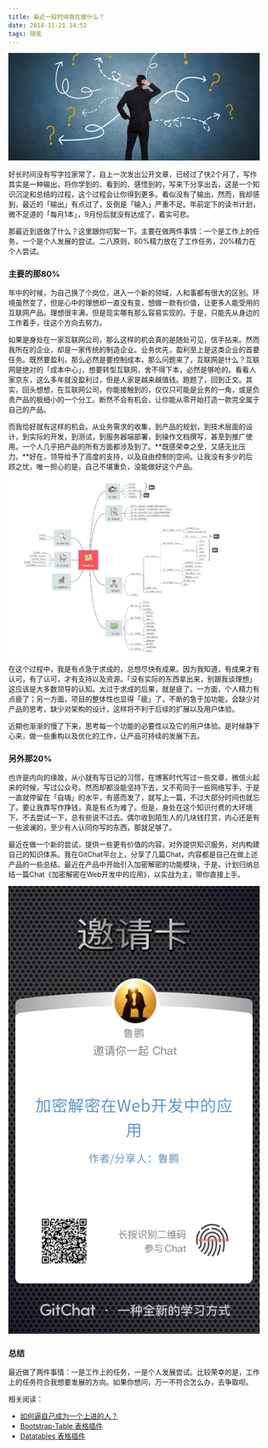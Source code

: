 ```yaml
---
title: 最近一段时间我在做什么？
date: 2018-11-21 14:52
tags: 随笔
---
```


![](/image/chat/500566942_wx.jpg)

好长时间没有写字拉家常了，自上一次发出公开文章，已经过了快2个月了，写作其实是一种输出，将你学到的、看到的、感悟到的，写来下分享出去，这是一个知识沉淀和总结的过程，这个过程会让你得到更多。看似没有了输出，然而，我却感到，最近的「输出」有点过了，反倒是「输入」严重不足。年前定下的读书计划，微不足道的「每月1本」，9月份后就没有达成了，着实可悲。

那最近到底做了什么？这里跟你叨絮一下。主要在做两件事情：一个是工作上的任务，一个是个人发展的尝试。二八原则，80%精力放在了工作任务，20%精力在个人尝试。

### 主要的那80%
年中的时候，为自己换了个岗位，进入一个新的领域，人和事都有很大的区别。环境虽然变了，但是心中的理想却一直没有变，想做一款有价值，让更多人能受用的互联网产品。理想很丰满，但是现实哪有那么容易实现的。于是，只能先从身边的工作着手，往这个方向去努力。

如果是身处在一家互联网公司，那么这样的机会真的是随处可见，信手拈来。然而我所在的企业，却是一家传统的制造企业。业务优先，盈利至上是这类企业的首要任务。既然要盈利，那么必然是要控制成本，那么问题来了，互联网是什么？互联网是绝对的「成本中心」，想要转型互联网，舍不得下本，必然是够呛的。看看人家京东，这么多年就没盈利过，但是人家是越来越值钱。跑题了，回到正文。其实，回头想想，在互联网公司，你能接触到的，仅仅只可能是业务的一角，或是负责产品的极细小的一个分工。断然不会有机会，让你能从零开始打造一款完全属于自己的产品。

而我恰好就有这样的机会。从业务需求的收集，到产品的规划，到技术层面的设计，到实际的开发，到测试，到服务器端部署，到操作文档撰写，甚至到推广使用。一个人几乎把产品的所有方面都涉及到了。**既感荣幸之至，又感无比压力。**好在，领导给予了高度的支持，以及自由控制的空间。让我没有多少的后顾之忧，唯一担心的是，自己不堪重负，没能做好这个产品。

![初稿设计](/image/chat/2018-11-20_200600.png)

在这个过程中，我是有点急于求成的，总想尽快有成果。因为我知道，有成果才有认可，有了认可，才有支持以及资源。「没有实际的东西拿出来，别跟我谈理想」这应该是大多数领导的认知。太过于求成的后果，就是疲了。一方面，个人精力有点疲了；另一方面，项目的整体性也显得「疲」了，不断的急于加功能，会缺少对产品的思考，缺少对架构的设计，这样将不利于后续的扩展以及用户体验。

近期也渐渐的慢了下来，思考每一个功能的必要性以及它的用户体验。是时候静下心来，做一些重构以及优化的工作，让产品可持续的发展下去。

### 另外那20%
也许是内向的缘故，从小就有写日记的习惯，在博客时代写过一些文章，微信火起来的时候，写过公众号。然而却都没能坚持下去，又不苟同于一些网络写手，于是一直就停留在「自嗨」的水平，有感而发了，就写上一篇，不过大部分时间也就忘了。要让我靠写作挣钱，真是有点为难了。但是，身处在这个知识付费的大环境下，不去尝试一下，总有些说不过去。偶尔收到陌生人的几块钱打赏，内心还是有一些波澜的，至少有人认同你写的东西，那就足够了。

最近在做一个新的尝试，提供一些更有价值的内容，对外提供知识服务，对内构建自己的知识体系。我在GitChat平台上，分享了几篇Chat，内容都是自己在做上述产品的一些总结。最近在产品中开始引入加密解密的功能模块，于是，计划归纳总结一篇Chat《加密解密在Web开发中的应用》，以实战为主，带你直接上手。

![](/image/chat/IMG_0389.JPG)

### 总结
最近做了两件事情：一是工作上的任务，一是个人发展尝试。比较荣幸的是，工作上的任务符合我想要发展的方向。如果你想问，万一不符合怎么办，去争取呗。

相关阅读：
- [如何逼自己成为一个上进的人？](https://www.jianshu.com/p/cc3f686c8268)
- [Bootstrap-Table 表格插件](https://www.jianshu.com/p/8c4ff8eca14f)
- [Datatables 表格插件](https://www.jianshu.com/p/79a3f7a848ec)